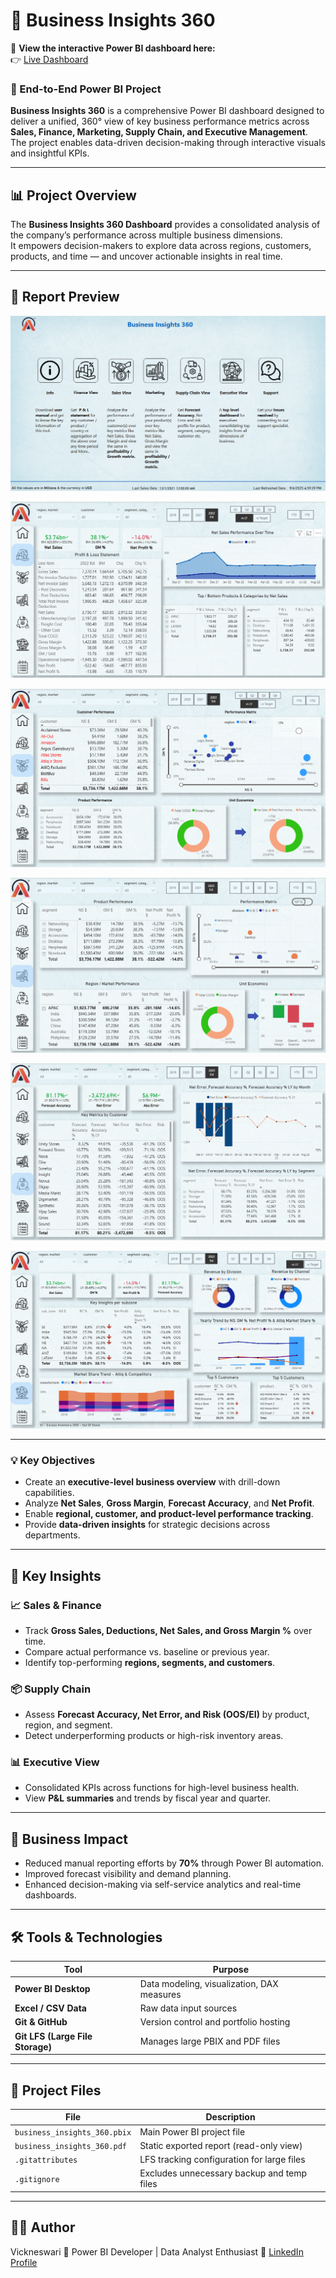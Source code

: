 # 🧠 Business Insights 360

🔗 **View the interactive Power BI dashboard here:**  
👉 [Live Dashboard](https://app.powerbi.com/view?r=eyJrIjoiOGFjZWQxYjItOGUwMS00ZjBjLTk4MjctZmMzMGY0NTVjNzI1IiwidCI6ImM2ZTU0OWIzLTVmNDUtNDAzMi1hYWU5LWQ0MjQ0ZGM1YjJjNCJ9)

### 🚀 End-to-End Power BI Project

**Business Insights 360** is a comprehensive Power BI dashboard designed to deliver a unified, 360° view of key business performance metrics across **Sales, Finance, Marketing, Supply Chain, and Executive Management**.  
The project enables data-driven decision-making through interactive visuals and insightful KPIs.

---

## 📊 Project Overview

The **Business Insights 360 Dashboard** provides a consolidated analysis of the company’s performance across multiple business dimensions.  
It empowers decision-makers to explore data across regions, customers, products, and time — and uncover actionable insights in real time.

---

## 📄 Report Preview
![Dashboard Preview](resources/0.png)

![Dashboard Preview](resources/1.png)

![Dashboard Preview](resources/2.png)

![Dashboard Preview](resources/3.png)

![Dashboard Preview](resources/4.png)

![Dashboard Preview](resources/5.png)

---

### 💡 Key Objectives
- Create an **executive-level business overview** with drill-down capabilities.
- Analyze **Net Sales**, **Gross Margin**, **Forecast Accuracy**, and **Net Profit**.
- Enable **regional, customer, and product-level performance tracking**.
- Provide **data-driven insights** for strategic decisions across departments.

---

## 🧾 Key Insights

### 📈 Sales & Finance
- Track **Gross Sales, Deductions, Net Sales, and Gross Margin %** over time.
- Compare actual performance vs. baseline or previous year.
- Identify top-performing **regions, segments, and customers**.

### 📦 Supply Chain
- Assess **Forecast Accuracy, Net Error, and Risk (OOS/EI)** by product, region, and segment.
- Detect underperforming products or high-risk inventory areas.

### 📊 Executive View
- Consolidated KPIs across functions for high-level business health.
- View **P&L summaries** and trends by fiscal year and quarter.

---

## 🧠 Business Impact
- Reduced manual reporting efforts by **70%** through Power BI automation.
- Improved forecast visibility and demand planning.
- Enhanced decision-making via self-service analytics and real-time dashboards.

---

## 🛠 Tools & Technologies

| Tool | Purpose |
|------|----------|
| **Power BI Desktop** | Data modeling, visualization, DAX measures |
| **Excel / CSV Data** | Raw data input sources |
| **Git & GitHub** | Version control and portfolio hosting |
| **Git LFS (Large File Storage)** | Manages large PBIX and PDF files |

---

## 📁 Project Files

| File | Description |
|------|--------------|
| `business_insights_360.pbix` | Main Power BI project file |
| `business_insights_360.pdf` | Static exported report (read-only view) |
| `.gitattributes` | LFS tracking configuration for large files |
| `.gitignore` | Excludes unnecessary backup and temp files |

---

## 👩‍💻 Author
Vickneswari
📍 Power BI Developer | Data Analyst Enthusiast
🔗 [LinkedIn Profile](https://www.linkedin.com/in/vickneswarir) 

